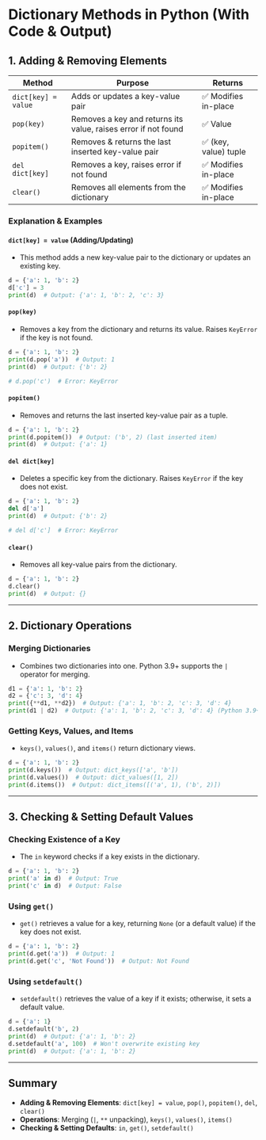 # Dictionary Methods in Python (With Code & Output)

## 1. Adding & Removing Elements

| Method | Purpose | Returns |
|--------|---------|---------|
| `dict[key] = value` | Adds or updates a key-value pair | ✅ Modifies in-place |
| `pop(key)` | Removes a key and returns its value, raises error if not found | ✅ Value |
| `popitem()` | Removes & returns the last inserted key-value pair | ✅ (key, value) tuple |
| `del dict[key]` | Removes a key, raises error if not found | ✅ Modifies in-place |
| `clear()` | Removes all elements from the dictionary | ✅ Modifies in-place |

### Explanation & Examples
#### `dict[key] = value` (Adding/Updating)
- This method adds a new key-value pair to the dictionary or updates an existing key.
```python
d = {'a': 1, 'b': 2}
d['c'] = 3
print(d)  # Output: {'a': 1, 'b': 2, 'c': 3}
```

#### `pop(key)`
- Removes a key from the dictionary and returns its value. Raises `KeyError` if the key is not found.
```python
d = {'a': 1, 'b': 2}
print(d.pop('a'))  # Output: 1
print(d)  # Output: {'b': 2}

# d.pop('c')  # Error: KeyError
```

#### `popitem()`
- Removes and returns the last inserted key-value pair as a tuple.
```python
d = {'a': 1, 'b': 2}
print(d.popitem())  # Output: ('b', 2) (last inserted item)
print(d)  # Output: {'a': 1}
```

#### `del dict[key]`
- Deletes a specific key from the dictionary. Raises `KeyError` if the key does not exist.
```python
d = {'a': 1, 'b': 2}
del d['a']
print(d)  # Output: {'b': 2}

# del d['c']  # Error: KeyError
```

#### `clear()`
- Removes all key-value pairs from the dictionary.
```python
d = {'a': 1, 'b': 2}
d.clear()
print(d)  # Output: {}
```

---

## 2. Dictionary Operations

### Merging Dictionaries
- Combines two dictionaries into one. Python 3.9+ supports the `|` operator for merging.
```python
d1 = {'a': 1, 'b': 2}
d2 = {'c': 3, 'd': 4}
print({**d1, **d2})  # Output: {'a': 1, 'b': 2, 'c': 3, 'd': 4}
print(d1 | d2)  # Output: {'a': 1, 'b': 2, 'c': 3, 'd': 4} (Python 3.9+)
```

### Getting Keys, Values, and Items
- `keys()`, `values()`, and `items()` return dictionary views.
```python
d = {'a': 1, 'b': 2}
print(d.keys())  # Output: dict_keys(['a', 'b'])
print(d.values())  # Output: dict_values([1, 2])
print(d.items())  # Output: dict_items([('a', 1), ('b', 2)])
```

---

## 3. Checking & Setting Default Values

### Checking Existence of a Key
- The `in` keyword checks if a key exists in the dictionary.
```python
d = {'a': 1, 'b': 2}
print('a' in d)  # Output: True
print('c' in d)  # Output: False
```

### Using `get()`
- `get()` retrieves a value for a key, returning `None` (or a default value) if the key does not exist.
```python
d = {'a': 1, 'b': 2}
print(d.get('a'))  # Output: 1
print(d.get('c', 'Not Found'))  # Output: Not Found
```

### Using `setdefault()`
- `setdefault()` retrieves the value of a key if it exists; otherwise, it sets a default value.
```python
d = {'a': 1}
d.setdefault('b', 2)
print(d)  # Output: {'a': 1, 'b': 2}
d.setdefault('a', 100)  # Won't overwrite existing key
print(d)  # Output: {'a': 1, 'b': 2}
```

---

## Summary
- **Adding & Removing Elements**: `dict[key] = value`, `pop()`, `popitem()`, `del`, `clear()`
- **Operations**: Merging (`|`, `**` unpacking), `keys()`, `values()`, `items()`
- **Checking & Setting Defaults**: `in`, `get()`, `setdefault()`

